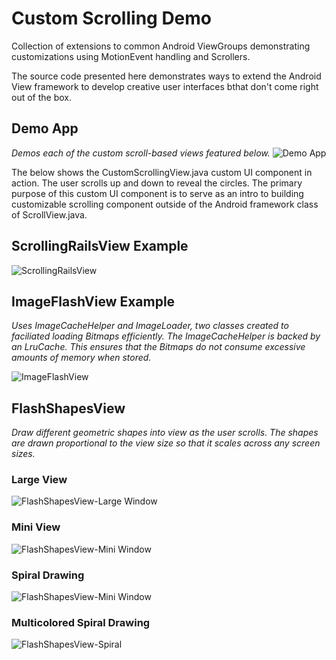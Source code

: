 # Custom Scrolling Demo #
Collection of extensions to common Android ViewGroups demonstrating customizations using MotionEvent handling and Scrollers.

The source code presented here demonstrates ways to extend the Android View framework to develop creative user interfaces bthat don't come right out of the box. 

## Demo App ##
*Demos each of the custom scroll-based views featured below.*
![Demo App](/images/custom_scrolling_app_full_flow.gif)




The below shows the CustomScrollingView.java custom UI component in action. The user scrolls up and down to reveal the circles. The primary purpose of this custom UI component is to serve as an intro to building customizable scrolling component outside of  the Android framework class of ScrollView.java. 

## ScrollingRailsView Example ##

![ScrollingRailsView](/images/3bwk2w.gif)


## ImageFlashView Example
*Uses ImageCacheHelper and ImageLoader, two classes created to faciliated loading Bitmaps efficiently. The ImageCacheHelper is backed by an LruCache. This ensures that the Bitmaps do not consume excessive amounts of memory when stored.*

![ImageFlashView](/images/image_flash_view.gif)


## FlashShapesView ##
*Draw different geometric shapes into view as the user scrolls. The shapes are drawn proportional to the view size so that it scales across any screen sizes.*

### Large View ###
![FlashShapesView-Large Window](/images/flash_shape_large_window.gif)


### Mini View ###
![FlashShapesView-Mini Window](/images/flash_shape_mini_window.gif)

### Spiral Drawing ###
![FlashShapesView-Mini Window](/images/spiral_drawing.gif)

### Multicolored Spiral Drawing ###
![FlashShapesView-Spiral](/images/flash_shape_view_multi_colored_spiral.gif)







